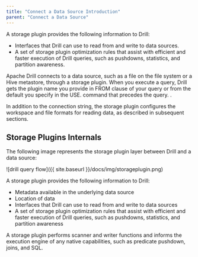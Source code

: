 ```yaml
---
title: "Connect a Data Source Introduction"
parent: "Connect a Data Source"
---
```

A storage plugin provides the following information to Drill:

* Interfaces that Drill can use to read from and write to data sources.   
* A set of storage plugin optimization rules that assist with efficient and faster execution of Drill queries, such as pushdowns, statistics, and partition awareness.  

Apache Drill connects to a data source, such as a file on the file system or a Hive metastore, through a storage plugin. When you execute a query, Drill gets the plugin name you provide in FROM clause of your query or from the default you specify in the USE.<plugin name> command that precedes the query.
. 

In addition to the connection string, the storage plugin configures the workspace and file formats for reading data, as described in subsequent sections. 

## Storage Plugins Internals
The following image represents the storage plugin layer between Drill and a
data source:

![drill query flow]({{ site.baseurl }}/docs/img/storageplugin.png)

A storage plugin provides the following information to Drill:

  * Metadata available in the underlying data source
  * Location of data
  * Interfaces that Drill can use to read from and write to data sources
  * A set of storage plugin optimization rules that assist with efficient and faster execution of Drill queries, such as pushdowns, statistics, and partition awareness

A storage plugin performs scanner and writer functions and informs the execution engine of any native capabilities, such
as predicate pushdown, joins, and SQL.